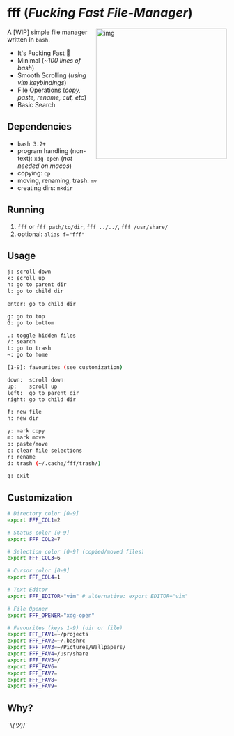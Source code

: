 # fff (*Fucking Fast File-Manager*)

<a href="https://asciinema.org/a/IKG1pSkeIQkc4dSjw4S0DZjXj" target="_blank"><img src="https://asciinema.org/a/IKG1pSkeIQkc4dSjw4S0DZjXj.png" alt="img" height="300px" align="right"/></a>

A [WIP] simple file manager written in `bash`.

- It's Fucking Fast 🚀
- Minimal (*~100 lines of bash*)
- Smooth Scrolling (*using vim keybindings*)
- File Operations (*copy, paste, rename, cut, etc*)
- Basic Search


## Dependencies

- `bash 3.2+`
- program handling (non-text): `xdg-open` (*not needed on macos*)
- copying: `cp`
- moving, renaming, trash: `mv`
- creating dirs: `mkdir`

## Running

1. `fff` or `fff path/to/dir`, `fff ../../`, `fff /usr/share/`
2. optional: `alias f="fff"`


## Usage

```sh
j: scroll down
k: scroll up
h: go to parent dir
l: go to child dir

enter: go to child dir

g: go to top
G: go to bottom

.: toggle hidden files
/: search
t: go to trash
~: go to home

[1-9]: favourites (see customization)

down:  scroll down
up:    scroll up
left:  go to parent dir
right: go to child dir

f: new file
n: new dir

y: mark copy
m: mark move
p: paste/move
c: clear file selections
r: rename
d: trash (~/.cache/fff/trash/)

q: exit
```

## Customization

```sh
# Directory color [0-9]
export FFF_COL1=2

# Status color [0-9]
export FFF_COL2=7

# Selection color [0-9] (copied/moved files)
export FFF_COL3=6

# Cursor color [0-9]
export FFF_COL4=1

# Text Editor
export FFF_EDITOR="vim" # alternative: export EDITOR="vim"

# File Opener
export FFF_OPENER="xdg-open"

# Favourites (keys 1-9) (dir or file)
export FFF_FAV1=~/projects
export FFF_FAV2=~/.bashrc
export FFF_FAV3=~/Pictures/Wallpapers/
export FFF_FAV4=/usr/share
export FFF_FAV5=/
export FFF_FAV6=
export FFF_FAV7=
export FFF_FAV8=
export FFF_FAV9=
```

## Why?

¯\\_(ツ)_/¯
